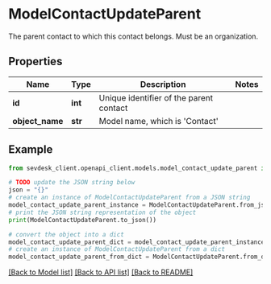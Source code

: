 # ModelContactUpdateParent

The parent contact to which this contact belongs. Must be an organization.

## Properties

Name | Type | Description | Notes
------------ | ------------- | ------------- | -------------
**id** | **int** | Unique identifier of the parent contact | 
**object_name** | **str** | Model name, which is &#39;Contact&#39; | 

## Example

```python
from sevdesk_client.openapi_client.models.model_contact_update_parent import ModelContactUpdateParent

# TODO update the JSON string below
json = "{}"
# create an instance of ModelContactUpdateParent from a JSON string
model_contact_update_parent_instance = ModelContactUpdateParent.from_json(json)
# print the JSON string representation of the object
print(ModelContactUpdateParent.to_json())

# convert the object into a dict
model_contact_update_parent_dict = model_contact_update_parent_instance.to_dict()
# create an instance of ModelContactUpdateParent from a dict
model_contact_update_parent_from_dict = ModelContactUpdateParent.from_dict(model_contact_update_parent_dict)
```
[[Back to Model list]](../README.md#documentation-for-models) [[Back to API list]](../README.md#documentation-for-api-endpoints) [[Back to README]](../README.md)


